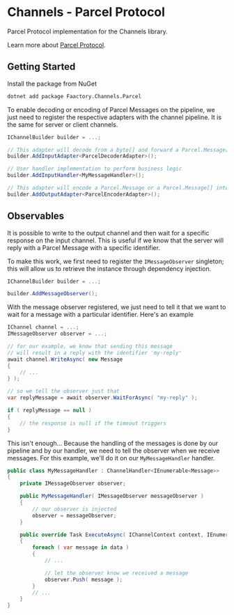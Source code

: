 # Channels - Parcel Protocol

Parcel Protocol implementation for the Channels library.

Learn more about [Parcel Protocol](https://github.com/goncalo-oliveira/parcel-spec).

## Getting Started

Install the package from NuGet

```bash
dotnet add package Faactory.Channels.Parcel
```

To enable decoding or encoding of Parcel Messages on the pipeline, we just need to register the respective adapters with the channel pipeline. It is the same for server or client channels.

```csharp
IChannelBuilder builder = ...;

// This adapter will decode from a byte[] and forward a Parcel.Message[]
builder.AddInputAdapter<ParcelDecoderAdapter>();

// User handler implementation to perform business logic
builder.AddInputHandler<MyMessageHandler>();

// This adapter will encode a Parcel.Message or a Parcel.Message[] into a byte[]
builder.AddOutputAdapter<ParcelEncoderAdapter>();
```

## Observables

It is possible to write to the output channel and then wait for a specific response on the input channel. This is useful if we know that the server will reply with a Parcel Message with a specific identifier.

To make this work, we first need to register the `IMessageObserver` singleton; this will allow us to retrieve the instance through dependency injection.

```csharp
IChannelBuilder builder = ...;

builder.AddMessageObserver();
```

With the message observer registered, we just need to tell it that we want to wait for a message with a particular identifier. Here's an example

```csharp
IChannel channel = ...;
IMessageObserver observer = ...;

// for our example, we know that sending this message
// will result in a reply with the identifier 'my-reply'
await channel.WriteAsync( new Message
{
    // ...
} );

// so we tell the observer just that
var replyMessage = await observer.WaitForAsync( "my-reply" );

if ( replyMessage == null )
{
    // the response is null if the timeout triggers
}
```

This isn't enough... Because the handling of the messages is done by our pipeline and by our handler, we need to tell the observer when we receive messages. For this example, we'll do it on our `MyMessageHandler` handler.

```csharp
public class MyMessageHandler : ChannelHandler<IEnumerable<Message>>
{
    private IMessageObserver observer;

    public MyMessageHandler( IMessageObserver messageObserver )
    {
        // our observer is injected
        observer = messageObserver;
    }

    public override Task ExecuteAsync( IChannelContext context, IEnumerable<Message> data )
    {
        foreach ( var message in data )
        {
            // ...

            // let the observer know we received a message
            observer.Push( message );
        }
        // ...
    }
}
```
